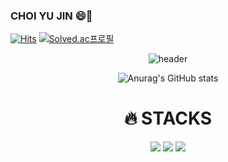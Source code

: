 ### CHOI YU JIN 😄👋

[![Hits](https://hits.seeyoufarm.com/api/count/incr/badge.svg?url=https%3A%2F%2Fgithub.com%2Fgjbae1212%2Fhit-counter&count_bg=%237CC49A&title_bg=%23555555&icon=&icon_color=%23E7E7E7&title=hits&edge_flat=false)](https://hits.seeyoufarm.com)
[![Solved.ac프로필](http://mazassumnida.wtf/api/mini/generate_badge?boj=yujin4641)](https://solved.ac/yujin4641)

<div align=center> 
 
![header](https://capsule-render.vercel.app/api?type=cylinder&text=welcome!&color=7CC49A&fontColor=ffffff&fontSize=70&animation=fadeIn&fontAlignY=55)
 
![Anurag's GitHub stats](https://github-readme-stats.vercel.app/api?username=yujinchoi20&hide=prs,contribs&show_icons=true&theme=gruvbox_light#gh-light-mode-only)

</div>

<div align=center><h1>🔥 STACKS</h1></div>

<div align=center> 
  <img src="https://img.shields.io/badge/java-6FBDF0?style=for-the-badge&&logo=java&logoColor=white"> 
  <img src="https://img.shields.io/badge/spring-7CC49A?style=for-the-badge&logo=spring&logoColor=white"> 
  <img src="https://img.shields.io/badge/github-181717?style=for-the-badge&logo=github&logoColor=white">
</div>
